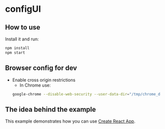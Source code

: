 # configUI

## How to use

Install it and run:

```sh
npm install
npm start
```
## Browser config for dev
* Enable cross origin restrictions
    * In Chrome use: 
    ```sh 
    google-chrome --disable-web-security --user-data-dir="/tmp/chrome_dev_test" ```
## The idea behind the example

This example demonstrates how you can use [Create React App](https://github.com/facebookincubator/create-react-app).


